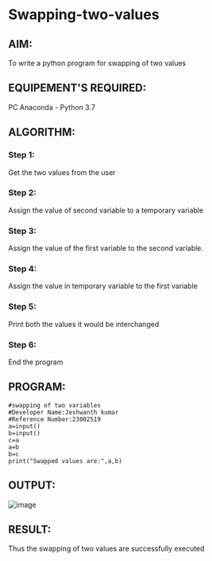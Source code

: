 # Swapping-two-values
## AIM:
To write a python program for swapping of two values
## EQUIPEMENT'S REQUIRED: 
PC
Anaconda - Python 3.7
## ALGORITHM: 
### Step 1:
Get the two values from the user
### Step 2: 
Assign the value of second variable to a temporary variable 
### Step 3: 
Assign the value of the first variable to the second variable.
### Step 4:  
Assign the value in temporary variable to the first variable
### Step 5: 
Print both the values it would be interchanged
### Step 6: 
End the program
## PROGRAM:
```
#swapping of two variables
#Developer Name:Jeshwanth kumar
#Reference Number:23002519
a=input()
b=input()
c=a
a=b
b=c
print("Swapped values are:",a,b)
```
## OUTPUT:
![image](https://github.com/Jeshwanthkumarpayyavula/Swapping-two-values/assets/145742402/3c5814bc-bec6-4ca7-ad6e-d78fc4783dab)




## RESULT:
Thus the swapping of two values are successfully executed



